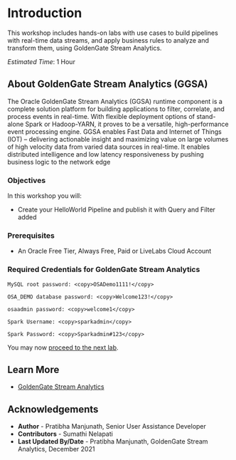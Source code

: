 # Introduction

This workshop includes hands-on labs with use cases to build pipelines with real-time data streams, and apply business rules to analyze and transform them, using GoldenGate Stream Analytics.  

*Estimated Time*: 1 Hour

## About GoldenGate Stream Analytics (GGSA)
The Oracle GoldenGate Stream Analytics (GGSA) runtime component is a complete solution platform for building applications to filter, correlate, and process events in real-time. With flexible deployment options of stand-alone Spark or Hadoop-YARN, it proves to be a versatile, high-performance event processing engine. GGSA enables Fast Data and Internet of Things (IOT) – delivering actionable insight and maximizing value on large volumes of high velocity data from varied data sources in real-time. It enables distributed intelligence and low latency responsiveness by pushing business logic to the network edge

### Objectives

In this workshop you will:
* Create your HelloWorld Pipeline and publish it with Query and Filter added

### Prerequisites
* An Oracle Free Tier, Always Free, Paid or LiveLabs Cloud Account


### Required Credentials for GoldenGate Stream Analytics

  ```
  MySQL root password: <copy>OSADemo1111!</copy>
  ```

  ```
  OSA_DEMO database password: <copy>Welcome123!</copy>
  ```

  ```
  osaadmin password: <copy>welcome1</copy>
  ```

  ```
  Spark Username: <copy>sparkadmin</copy>
  ```

  ```
  Spark Password: <copy>Sparkadmin#123</copy>
  ```

You may now [proceed to the next lab](#next).

## Learn More

* [GoldenGate Stream Analytics](https://docs.oracle.com/en/middleware/fusion-middleware/osa/19.1/using/index.html)

## Acknowledgements

* **Author** - Pratibha Manjunath, Senior User Assistance Developer
* **Contributors** - Sumathi Nelapati
* **Last Updated By/Date** - Pratibha Manjunath, GoldenGate Stream Analytics, December 2021
